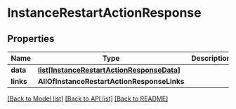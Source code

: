# InstanceRestartActionResponse

## Properties
Name | Type | Description | Notes
------------ | ------------- | ------------- | -------------
**data** | [**list[InstanceRestartActionResponseData]**](InstanceRestartActionResponseData.md) |  | 
**links** | **AllOfInstanceRestartActionResponseLinks** |  | 

[[Back to Model list]](../README.md#documentation-for-models) [[Back to API list]](../README.md#documentation-for-api-endpoints) [[Back to README]](../README.md)

